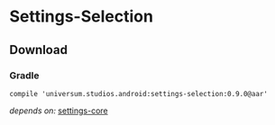 Settings-Selection
===============

## Download ##

### Gradle ###

    compile 'universum.studios.android:settings-selection:0.9.0@aar'

_depends on:_
[settings-core](https://github.com/universum-studios/android_settings/tree/master/library-core)